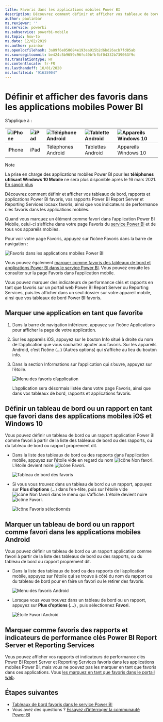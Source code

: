 ```yaml
---
title: Favoris dans les applications mobiles Power BI
description: Découvrez comment définir et afficher vos tableaux de bord, rapports et applications Power BI favoris, vos rapports Power BI Report Server et Reporting Services, ainsi que vos indicateurs de performance clés favoris dans les applications mobiles.
author: paulinbar
ms.reviewer: ''
ms.service: powerbi
ms.subservice: powerbi-mobile
ms.topic: how-to
ms.date: 12/02/2019
ms.author: painbar
ms.openlocfilehash: 3a89f6e050684e193ea915b2d6bd26acb7fd85ab
ms.sourcegitcommit: be424c5b9659c96fc40bfbfbf04332b739063f9c
ms.translationtype: HT
ms.contentlocale: fr-FR
ms.lasthandoff: 10/01/2020
ms.locfileid: "91635904"
---
```

# <a name="make-and-view-favorites-in-the-power-bi-mobile-apps"></a>Définir et afficher des favoris dans les applications mobiles Power BI
S’applique à :

| ![iPhone](./media/mobile-apps-favorites/iphone-logo-50-px.png) | ![iPad](./media/mobile-apps-favorites/ipad-logo-50-px.png) | ![Téléphone Android](./media/mobile-apps-favorites/android-phone-logo-50-px.png) | ![Tablette Android](./media/mobile-apps-favorites/android-tablet-logo-50-px.png) | ![Appareils Windows 10](./media/mobile-apps-favorites/win-10-logo-50-px.png) |
|:--- |:--- |:--- |:--- |:--- |
| iPhone |iPad |Téléphones Android |Tablettes Android |Appareils Windows 10 |

>[!NOTE]
>La prise en charge des applications mobiles Power BI pour les **téléphones utilisant Windows 10 Mobile** ne sera plus disponible après le 16 mars 2021. [En savoir plus](/legal/powerbi/powerbi-mobile/power-bi-mobile-app-end-of-support-for-windows-phones)

Découvrez comment définir et afficher vos tableaux de bord, rapports et applications Power BI favoris, vos rapports Power BI Report Server et Reporting Services locaux favoris, ainsi que vos indicateurs de performance clés favoris dans les applications mobiles.

Quand vous marquez un élément comme favori dans l’application Power BI Mobile, celui-ci s’affiche dans votre page Favoris du [service Power BI](https://powerbi.com) et de tous vos appareils mobiles.

Pour voir votre page Favoris, appuyez sur l’icône Favoris dans la barre de navigation :

![Favoris dans les applications mobiles Power BI](./media/mobile-apps-favorites/power-bi-android-favorites-reports.png)


Vous pouvez également [marquer comme favoris des tableaux de bord et applications Power BI dans le service Power BI](../end-user-favorite.md). Vous pouvez ensuite les consulter sur la page Favoris dans l’application mobile.

Vous pouvez marquer des indicateurs de performance clés et rapports en tant que favoris sur un portail web Power BI Report Server ou Reporting Services, puis les afficher dans un seul dossier sur votre appareil mobile, ainsi que vos tableaux de bord Power BI favoris.

## <a name="make-an-app-a-favorite"></a>Marquer une application en tant que favorite
1. Dans la barre de navigation inférieure, appuyez sur l’icône Applications pour afficher la page de votre application.

2. Sur les appareils iOS, appuyez sur le bouton Info situé à droite du nom de l’application que vous souhaitez ajouter aux favoris. Sur les appareils Android, c’est l’icône (...) (Autres options) qui s’affiche au lieu du bouton info. 

3. Dans la section Informations sur l’application qui s’ouvre, appuyez sur l’étoile.
   
    ![Menu des favoris d’application](./media/mobile-apps-favorites/power-bi-android-favorite-app-ellipsis.png)
   
    L’application sera désormais listée dans votre page Favoris, ainsi que dans vos tableaux de bord, rapports et applications favoris.
   
## <a name="make-a-dashboard-or-report-a-favorite-in-the-ios-and-windows-10-mobile-apps"></a>Définir un tableau de bord ou un rapport en tant que favori dans des applications mobiles iOS et Windows 10
Vous pouvez définir un tableau de bord ou un rapport application Power BI comme favori à partir de la liste des tableaux de bord ou des rapports, ou du tableau de bord ou rapport proprement dit.

* Dans la liste des tableaux de bord ou des rapports dans l’application mobile, appuyez sur l’étoile vide en regard du nom ![Icône Non favori](./././media/mobile-apps-favorites/power-bi-mobile-not-favorite-icon.png). L’étoile devient noire ![Icône Favori](./././media/mobile-apps-favorites/power-bi-mobile-favorite-selected-black.png).
  
    ![Tableau de bord des favoris](./media/mobile-apps-favorites/power-bi-mobile-make-dashboard-favorite.png)
* Si vous vous trouvez dans un tableau de bord ou un rapport, appuyez sur **Plus d’options** (…) dans l’en-tête, puis sur l’étoile vide ![icône Non favori](./././media/mobile-apps-favorites/power-bi-mobile-not-favorite-icon.png) dans le menu qui s’affiche. L’étoile devient noire ![icône Favori](./././media/mobile-apps-favorites/power-bi-mobile-favorite-selected-black.png).
  
    ![Icône Favoris sélectionnés](./media/mobile-apps-favorites/power-bi-mobile-favorite-selected.png)

## <a name="make-a-dashboard-or-report-a-favorite-in-the-android-mobile-apps"></a>Marquer un tableau de bord ou un rapport comme favori dans les applications mobiles Android
Vous pouvez définir un tableau de bord ou un rapport application comme favori à partir de la liste des tableaux de bord ou des rapports, ou du tableau de bord ou rapport proprement dit.

* Dans la liste des tableaux de bord ou des rapports de l’application mobile, appuyez sur l’étoile qui se trouve à côté du nom du rapport ou du tableau de bord pour en faire un favori ou le retirer des favoris.
  
    ![Menu des favoris Android](./media/mobile-apps-favorites/power-bi-android-make-favorite.png)

* Lorsque vous vous trouvez dans un tableau de bord ou un rapport, appuyez sur **Plus d’options (…)** , puis sélectionnez **Favori**.
  
    ![Étoile Favori Android](./media/mobile-apps-favorites/power-bi-android-favorite-in-dashboard.png)

## <a name="make-favorite-power-bi-report-server-and-reporting-services-reports-and-kpis"></a>Marquer comme favoris des rapports et indicateurs de performance clés Power BI Report Server et Reporting Services
Vous pouvez afficher vos rapports et indicateurs de performance clés Power BI Report Server et Reporting Services favoris dans les applications mobiles Power BI, mais vous ne pouvez pas les marquer en tant que favoris dans ces applications. Vous [les marquez en tant que favoris dans le portail web](../../report-server/tutorial-explore-report-server-web-portal.md#tag-your-favorites). 

## <a name="next-steps"></a>Étapes suivantes
* [Tableaux de bord favoris dans le service Power BI](../end-user-favorite.md) 
* Vous avez des questions ? [Essayez d’interroger la communauté Power BI](https://community.powerbi.com/)